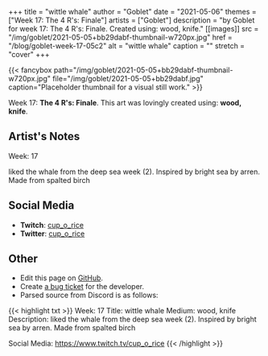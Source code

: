 +++
title =       "wittle whale"
author =      "Goblet"
date =        "2021-05-06"
themes =      ["Week 17: The 4 R's: Finale"]
artists =     ["Goblet"]
description = "by Goblet for week 17: The 4 R's: Finale. Created using: wood, knife."
[[images]]
      src = "/img/goblet/2021-05-05+bb29dabf-thumbnail-w720px.jpg"
      href = "/blog/goblet-week-17-05c2"
      alt = "wittle whale"
      caption = ""
      stretch = "cover"
+++

{{< fancybox path="/img/goblet/2021-05-05+bb29dabf-thumbnail-w720px.jpg" file="/img/goblet/2021-05-05+bb29dabf.jpg" caption="Placeholder thumbnail for a visual still work." >}}


Week 17: **The 4 R's: Finale**. This art was lovingly created using: **wood, knife**.

## Artist's Notes

Week: 17

liked the whale from the deep sea week (2). Inspired by bright sea by arren. Made from spalted birch

## Social Media

- **Twitch**: <a href='https://twitch.tv/cup_o_rice' target='_blank'>cup_o_rice</a>
- **Twitter**: <a href='https://twitter.com/cup_o_rice' target='_blank'>cup_o_rice</a>

## Other

- Edit this page on [GitHub](https://github.com/teaminkling/web-refresh/edit/main/content/blog/goblet-week-17-05c2.md).
- Create [a bug ticket](https://github.com/teaminkling/web-refresh/issues/new?assignees=&labels=bug&template=problem-report.md&title=) for the developer.
- Parsed source from Discord is as follows:

{{< highlight txt >}}
Week: 17
Title: wittle whale
Medium: wood, knife
Description: liked the whale from the deep sea week (2). Inspired by bright sea by arren. Made from spalted birch

Social Media: 
https://www.twitch.tv/cup_o_rice
{{< /highlight >}}